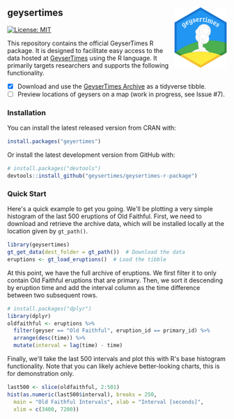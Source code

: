 ## geysertimes <img src='man/figures/logo.png' align="right" height="139" /></a>

[![License: MIT](https://img.shields.io/badge/license-MIT-blue.svg)](https://cran.r-project.org/web/licenses/MIT)

This repository contains the official GeyserTimes R package. It is designed to facilitate easy access to the data hosted at [GeyserTimes](https://geysertimes.org) using the R language. It primarily targets researchers and supports the following functionality.

* [x] Download and use the [GeyserTimes Archive](https://geysertimes.org/archive/) as a tidyverse tibble.
* [ ] Preview locations of geysers on a map (work in progress, see Issue #7).

### Installation

You can install the latest released version from CRAN with:
```r
install.packages("geyertimes")
```

Or install the latest development version from GitHub with:
```r
# install.packages("devtools")
devtools::install_github("geysertimes/geysertimes-r-package")
```

### Quick Start

Here's a quick example to get you going. We'll be plotting a very simple histogram of the last 500 eruptions of Old Faithful. First, we need to download and retrieve the archive data, which will be installed locally at the location given by `gt_path()`.

```r
library(geysertimes)
gt_get_data(dest_folder = gt_path())  # Download the data
eruptions <- gt_load_eruptions()  # Load the tibble
```

At this point, we have the full archive of eruptions. We first filter it to only contain Old Faithful eruptions that are primary. Then, we sort it descending by eruption time and add the interval column as the time difference between two subsequent rows.

```r
# install.packages("dplyr")
library(dplyr)
oldfaithful <- eruptions %>%
  filter(geyser == "Old Faithful", eruption_id == primary_id) %>%
  arrange(desc(time)) %>%
  mutate(interval = lag(time) - time)
```

Finally, we'll take the last 500 intervals and plot this with R's base histogram functionality. Note that you can likely achieve better-looking charts, this is for demonstration only.
```r
last500 <- slice(oldfaithful, 2:501)
hist(as.numeric(last500$interval), breaks = 250,
  main = "Old Faithful Intervals", xlab = "Interval [seconds]",
  xlim = c(3400, 7200))
```
